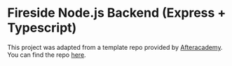 # Fireside Node.js Backend (Express + Typescript)

This project was adapted from a template repo provided by [Afteracademy](https://afteracademy.com/). You can find the repo [here](https://github.com/afteracademy/nodejs-backend-architecture-typescript).

